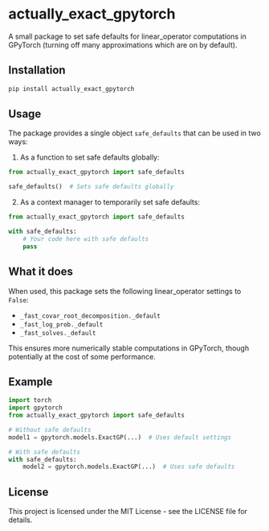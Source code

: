 # actually_exact_gpytorch

A small package to set safe defaults for linear_operator computations in GPyTorch
(turning off many approximations which are on by default).

## Installation

```bash
pip install actually_exact_gpytorch
```

## Usage

The package provides a single object `safe_defaults` that can be used in two ways:

1. As a function to set safe defaults globally:

```python
from actually_exact_gpytorch import safe_defaults

safe_defaults()  # Sets safe defaults globally
```

2. As a context manager to temporarily set safe defaults:

```python
from actually_exact_gpytorch import safe_defaults

with safe_defaults:
    # Your code here with safe defaults
    pass
```

## What it does

When used, this package sets the following linear_operator settings to `False`:
- `_fast_covar_root_decomposition._default`
- `_fast_log_prob._default`
- `_fast_solves._default`

This ensures more numerically stable computations in GPyTorch, though potentially at the cost of some performance.

## Example

```python
import torch
import gpytorch
from actually_exact_gpytorch import safe_defaults

# Without safe defaults
model1 = gpytorch.models.ExactGP(...)  # Uses default settings

# With safe defaults
with safe_defaults:
    model2 = gpytorch.models.ExactGP(...)  # Uses safe defaults
```

## License

This project is licensed under the MIT License - see the LICENSE file for details.
